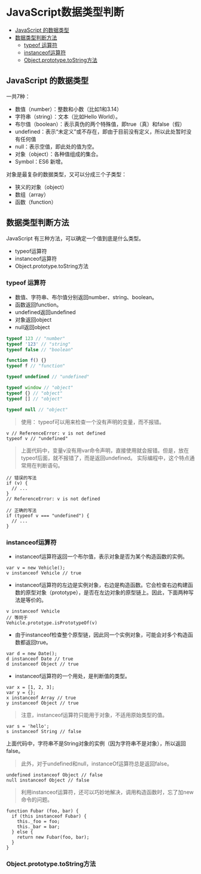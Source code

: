 # JavaScript数据类型判断

- [JavaScript 的数据类型](#JavaScript-的数据类型)
- [数据类型判断方法](#数据类型判断方法)
  - [typeof 运算符](#typeof-运算符)
  - [instanceof运算符](#instanceof运算符)
  - [Object.prototype.toString方法](#Object.prototype.toString方法)

## JavaScript 的数据类型

一共7种：

* 数值（number）：整数和小数（比如1和3.14）
* 字符串（string）：文本（比如Hello World）。
* 布尔值（boolean）：表示真伪的两个特殊值，即true（真）和false（假）
* undefined：表示“未定义”或不存在，即由于目前没有定义，所以此处暂时没有任何值
* null：表示空值，即此处的值为空。
* 对象（object）：各种值组成的集合。
* Symbol：ES6 新增。

对象是最复杂的数据类型，又可以分成三个子类型：

* 狭义的对象（object）
* 数组（array）
* 函数（function）

## 数据类型判断方法

JavaScript 有三种方法，可以确定一个值到底是什么类型。

* typeof运算符
* instanceof运算符
* Object.prototype.toString方法

### typeof 运算符

* 数值、字符串、布尔值分别返回number、string、boolean。
* 函数返回function。
* undefined返回undefined
* 对象返回object
* null返回object

```javascript
typeof 123 // "number"
typeof '123' // "string"
typeof false // "boolean"

function f() {}
typeof f // "function"

typeof undefined // "undefined"

typeof window // "object"
typeof {} // "object"
typeof [] // "object"

typeof null // "object"
```

> 使用：
> typeof可以用来检查一个没有声明的变量，而不报错。
```
v // ReferenceError: v is not defined
typeof v // "undefined"
```
> 上面代码中，变量v没有用var命令声明，直接使用就会报错。但是，放在typeof后面，就不报错了，而是返回undefined。
> 实际编程中，这个特点通常用在判断语句。
```
// 错误的写法
if (v) {
  // ...
}
// ReferenceError: v is not defined

// 正确的写法
if (typeof v === "undefined") {
  // ...
}
```

### instanceof运算符

* instanceof运算符返回一个布尔值，表示对象是否为某个构造函数的实例。
```
var v = new Vehicle();
v instanceof Vehicle // true
```
* instanceof运算符的左边是实例对象，右边是构造函数。它会检查右边构建函数的原型对象（prototype），是否在左边对象的原型链上。因此，下面两种写法是等价的。
```
v instanceof Vehicle
// 等同于
Vehicle.prototype.isPrototypeOf(v)
```

* 由于instanceof检查整个原型链，因此同一个实例对象，可能会对多个构造函数都返回true。
```
var d = new Date();
d instanceof Date // true
d instanceof Object // true
```
* instanceof运算符的一个用处，是判断值的类型。
```
var x = [1, 2, 3];
var y = {};
x instanceof Array // true
y instanceof Object // true
```

> 注意，instanceof运算符只能用于对象，不适用原始类型的值。
```
var s = 'hello';
s instanceof String // false
```
上面代码中，字符串不是String对象的实例（因为字符串不是对象），所以返回false。

> 此外，对于undefined和null，instanceOf运算符总是返回false。
```
undefined instanceof Object // false
null instanceof Object // false
```
> 利用instanceof运算符，还可以巧妙地解决，调用构造函数时，忘了加new命令的问题。
```
function Fubar (foo, bar) {
  if (this instanceof Fubar) {
    this._foo = foo;
    this._bar = bar;
  } else {
    return new Fubar(foo, bar);
  }
}
```


### Object.prototype.toString方法
